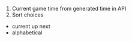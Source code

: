 1. Current game time from generated time in API
2. Sort choices
  * current up next
  * alphabetical


